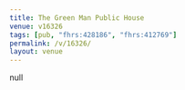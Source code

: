 ```yaml
---
title: The Green Man Public House
venue: v16326
tags: [pub, "fhrs:428186", "fhrs:412769"]
permalink: /v/16326/
layout: venue
---
```

null